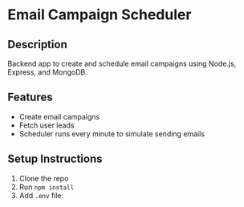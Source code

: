 # Email Campaign Scheduler

## Description

Backend app to create and schedule email campaigns using Node.js, Express, and MongoDB.

## Features

- Create email campaigns
- Fetch user leads
- Scheduler runs every minute to simulate sending emails

## Setup Instructions

1. Clone the repo
2. Run `npm install`
3. Add `.env` file:
